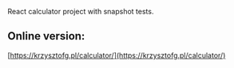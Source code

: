 React calculator project with snapshot tests.

## Online version:

[https://krzysztofg.pl/calculator/](https://krzysztofg.pl/calculator/)